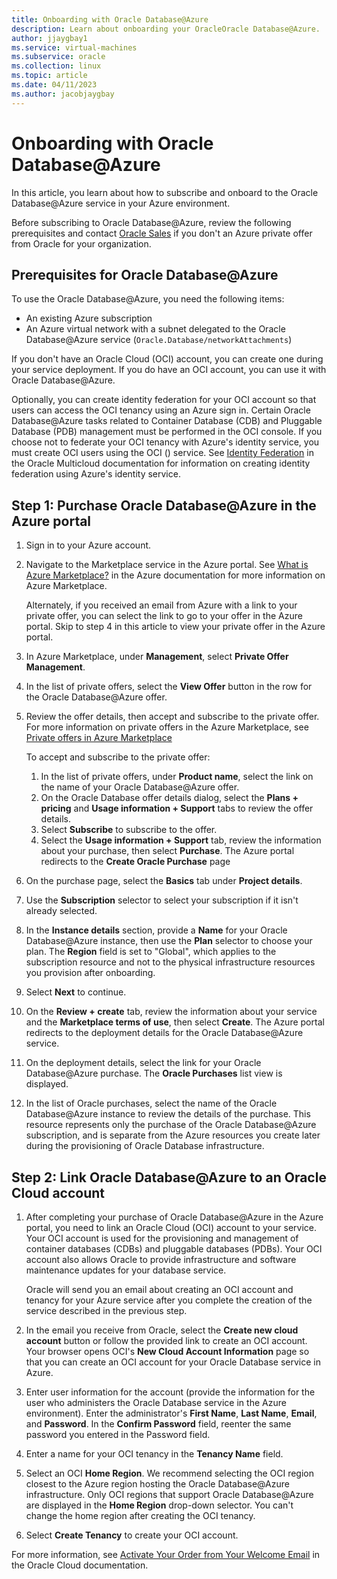 ```yaml
---
title: Onboarding with Oracle Database@Azure
description: Learn about onboarding your OracleOracle Database@Azure.
author: jjaygbay1
ms.service: virtual-machines
ms.subservice: oracle
ms.collection: linux
ms.topic: article
ms.date: 04/11/2023
ms.author: jacobjaygbay
---
```


# Onboarding with Oracle Database@Azure 

In this article, you learn about how to subscribe and onboard to the Oracle Database@Azure service in your Azure environment.

Before subscribing to Oracle Database@Azure, review the following prerequisites and contact [Oracle Sales](https://www.oracle.com/corporate/contact/) if you don't an Azure private offer from Oracle for your organization.

## Prerequisites for Oracle Database@Azure
To use the Oracle Database@Azure, you need the following items:
-   An existing Azure subscription
-   An Azure virtual network with a subnet delegated to the Oracle Database@Azure service (`Oracle.Database/networkAttachments`)

If you don't have an Oracle Cloud (OCI) account, you can create one during your service deployment. If you do have an OCI account, you can use it with Oracle Database@Azure.

Optionally, you can create identity federation for your OCI account so that users can access the OCI tenancy using an Azure sign in. Certain Oracle Database@Azure tasks related to Container Database (CDB) and Pluggable Database (PDB) management must be performed in the OCI console. If you choose not to federate your OCI tenancy with Azure's identity service, you must create OCI users using the OCI  () service. See [Identity Federation](https://docs.oracle.com/iaas/Content/multicloud/signup_guided_federation.htm) in the Oracle Multicloud documentation for information on creating identity federation using Azure's identity service.

## Step 1: Purchase Oracle Database@Azure in the Azure portal 

1.  Sign in to your Azure account.
2.  Navigate to the Marketplace service in the Azure portal. See [What is Azure Marketplace?](https://learn.microsoft.com/marketplace/azure-marketplace-overview) in the Azure documentation for more information on Azure Marketplace.

    Alternately, if you received an email from Azure with a link to your private offer, you can select the link to go to your offer in the Azure portal. Skip to step 4 in this article to view your private offer in the Azure portal.

3.  In Azure Marketplace, under **Management**, select **Private Offer Management**.
4.  In the list of private offers, select the **View Offer** button in the row for the Oracle Database@Azure offer.
5.  Review the offer details, then accept and subscribe to the private offer. For more information on private offers in the Azure Marketplace, see [Private offers in Azure Marketplace](https://learn.microsoft.com/marketplace/private-offers-in-azure-marketplace)

    To accept and subscribe to the private offer:

    1.  In the list of private offers, under **Product name**, select the link on the name of your Oracle Database@Azure offer.
    2.  On the Oracle Database offer details dialog, select the **Plans + pricing** and **Usage information + Support** tabs to review the offer details.
    3.  Select **Subscribe** to subscribe to the offer.
    4.  Select the **Usage information + Support** tab, review the information about your purchase, then select **Purchase**. The Azure portal redirects to the **Create Oracle Purchase** page
6.  On the purchase page, select the **Basics** tab under **Project details**.
7.  Use the **Subscription** selector to select your subscription if it isn't already selected.
8.  In the **Instance details** section, provide a **Name** for your Oracle Database@Azure instance, then use the **Plan** selector to choose your plan. The **Region** field is set to "Global", which applies to the subscription resource and not to the physical infrastructure resources you provision after onboarding.
9.  Select **Next** to continue.
10. On the **Review + create** tab, review the information about your service and the **Marketplace terms of use**, then select **Create**. The Azure portal redirects to the deployment details for the Oracle Database@Azure service.
11. On the deployment details, select the link for your Oracle Database@Azure purchase. The **Oracle Purchases** list view is displayed.
12. In the list of Oracle purchases, select the name of the Oracle Database@Azure instance to review the details of the purchase. This resource represents only the purchase of the Oracle Database@Azure subscription, and is separate from the Azure resources you create later during the provisioning of Oracle Database infrastructure.

## Step 2: Link Oracle Database@Azure to an Oracle Cloud account 

1.  After completing your purchase of Oracle Database@Azure in the Azure portal, you need to link an Oracle Cloud (OCI) account to your service. Your OCI account is used for the provisioning and management of container databases (CDBs) and pluggable databases (PDBs). Your OCI account also allows Oracle to provide infrastructure and software maintenance updates for your database service.

    Oracle will send you an email about creating an OCI account and tenancy for your Azure service after you complete the creation of the service described in the previous step.

2.  In the email you receive from Oracle, select the **Create new cloud account** button or follow the provided link to create an OCI account. Your browser opens OCI's **New Cloud Account Information** page so that you can create an OCI account for your Oracle Database service in Azure.

3.  Enter user information for the account (provide the information for the user who administers the Oracle Database service in the Azure environment). Enter the administrator's **First Name**, **Last Name**, **Email**, and **Password**. In the **Confirm Password** field, reenter the same password you entered in the Password field.
4.  Enter a name for your OCI tenancy in the **Tenancy Name** field.
5.  Select an OCI **Home Region**. We recommend selecting the OCI region closest to the Azure region hosting the Oracle Database@Azure infrastructure. Only OCI regions that support Oracle Database@Azure are displayed in the **Home Region** drop-down selector. You can't change the home region after creating the OCI tenancy.

6.  Select **Create Tenancy** to create your OCI account.

For more information, see [Activate Your Order from Your Welcome Email](https://docs.oracle.com/iaas/Content/GSG/Tasks/buysubscription.htm#activate_order) in the Oracle Cloud documentation.


